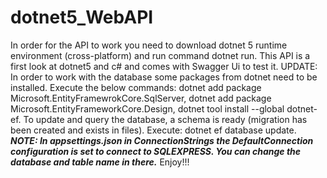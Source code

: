 # dotnet5_WebAPI

In order for the API to work you need to download dotnet 5 runtime environment (cross-platform) and run command dotnet run.
This API is a first look at dotnet5 and c# and comes with Swagger Ui to test it. 
UPDATE: In order to work with the database some packages from dotnet need to be installed.
Execute the below commands:
dotnet add package Microsoft.EntityFramewrokCore.SqlServer,
dotnet add package Microsoft.EntityFrameworkCore.Design,
dotnet tool install --global dotnet-ef.
To update and query the database, a schema is ready (migration has been created and exists in files).
Execute: dotnet ef database update.
***NOTE: In appsettings.json in ConnectionStrings the DefaultConnection configuration is set to connect to SQLEXPRESS.
You can change the database and table name in there.***
Enjoy!!!
